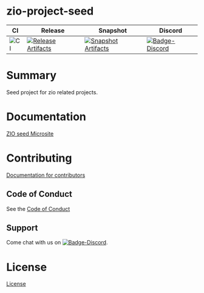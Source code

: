 # zio-project-seed

| CI | Release | Snapshot | Discord |
| --- | --- | --- | --- |
| ![CI][Badge-CI] | [![Release Artifacts][Badge-SonatypeReleases]][Link-SonatypeReleases] | [![Snapshot Artifacts][Badge-SonatypeSnapshots]][Link-SonatypeSnapshots] | [![Badge-Discord]][Link-Discord] |

# Summary
Seed project for zio related projects.

# Documentation
[ZIO seed Microsite](https://zio.github.io/zio-project-seed/)

# Contributing
[Documentation for contributors](https://zio.github.io/zio-project-seed/docs/about/about_contributing)

## Code of Conduct

See the [Code of Conduct](https://zio.github.io/zio-project-seed/docs/about/about_coc)

## Support

Come chat with us on [![Badge-Discord]][Link-Discord].


# License
[License](LICENSE)

[Badge-SonatypeReleases]: https://img.shields.io/nexus/r/https/oss.sonatype.org/dev.zio/zio-project-seed_2.12.svg "Sonatype Releases"
[Badge-SonatypeSnapshots]: https://img.shields.io/nexus/s/https/oss.sonatype.org/dev.zio/zio-project-seed_2.12.svg "Sonatype Snapshots"
[Badge-Discord]: https://img.shields.io/discord/to-be-defined?logo=discord "chat on discord"
[Link-SonatypeReleases]: https://oss.sonatype.org/content/repositories/releases/dev/zio/zio-project-seed_2.12/ "Sonatype Releases"
[Link-SonatypeSnapshots]: https://oss.sonatype.org/content/repositories/snapshots/dev/zio/zio-project-seed_2.12/ "Sonatype Snapshots"
[Link-Discord]: https://discord.gg/to-be-defined "Discord"
[Badge-CI]: https://github.com/zio/zio-project-seed/workflows/CI/badge.svg
